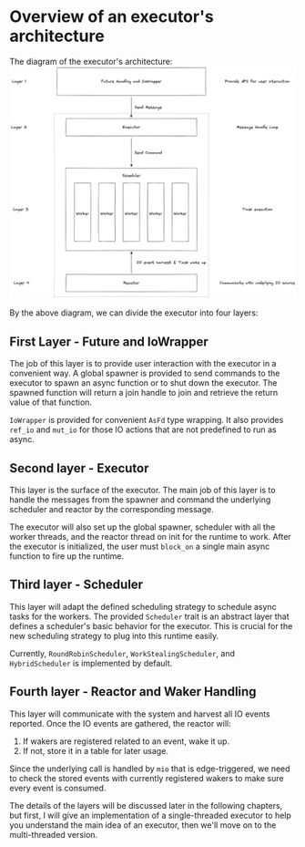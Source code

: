 # Overview of an executor's architecture

The diagram of the executor's architecture:
![Executor Layer](../assets/Executor_Layer_Bright.png)

By the above diagram, we can divide the executor into four layers:

## First Layer - Future and IoWrapper
The job of this layer is to provide user interaction with the executor in a convenient way.
A global spawner is provided to send commands to the executor to spawn an async function or to shut down the executor.
The spawned function will return a join handle to join and retrieve the return value of that function.

`IoWrapper` is provided for convenient `AsFd` type wrapping. It also provides `ref_io` and `mut_io` for those
IO actions that are not predefined to run as async.

## Second layer - Executor
This layer is the surface of the executor. The main job of this layer is to handle the messages from the spawner and command
the underlying scheduler and reactor by the corresponding message.

The executor will also set up the global spawner, scheduler with all the worker threads, and the reactor thread
on init for the runtime to work. After the executor is initialized, the user must `block_on` a single main
async function to fire up the runtime.

## Third layer - Scheduler
This layer will adapt the defined scheduling strategy to schedule async tasks for the workers.
The provided `Scheduler` trait is an abstract layer that defines a scheduler's basic behavior for the executor.
This is crucial for the new scheduling strategy to plug into this runtime easily.

Currently, `RoundRobinScheduler`, `WorkStealingScheduler`, and `HybridScheduler` is implemented by default.

## Fourth layer - Reactor and Waker Handling
This layer will communicate with the system and harvest all IO events reported. Once the IO events are gathered,
the reactor will:

1. If wakers are registered related to an event, wake it up.
2. If not, store it in a table for later usage.

Since the underlying call is handled by `mio` that is edge-triggered, we need to check the stored events
with currently registered wakers to make sure every event is consumed.

The details of the layers will be discussed later in the following chapters, but first, I will give an implementation
of a single-threaded executor to help you understand the main idea of an executor, then we'll move on to the multi-threaded version.
